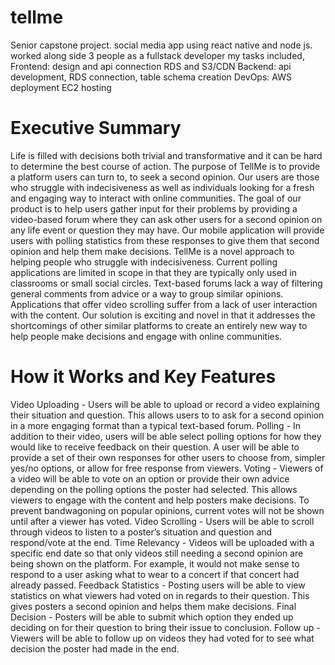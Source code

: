# tellme
Senior capstone project. social media app using react native and node js. worked along side 3 people as a fullstack developer my tasks included, Frontend: design and api connection RDS and S3/CDN Backend: api development, RDS connection, table schema creation DevOps: AWS deployment EC2 hosting

# Executive Summary
Life is filled with decisions both trivial and transformative and it can be hard to determine the best course of action. The purpose of TellMe is to provide a platform users can turn to, to seek a second opinion. Our users are those who struggle with indecisiveness as well as individuals looking for a fresh and engaging way to interact with online communities. The goal of our product is to help users gather input for their problems by providing a video-based forum where they can ask other users for a second opinion on any life event or question they may have. Our mobile application will provide users with polling statistics from these responses to give them that second opinion and help them make decisions.
TellMe is a novel approach to helping people who struggle with indecisiveness. Current polling applications are limited in scope in that they are typically only used in classrooms or small social circles. Text-based forums lack a way of filtering general comments from advice or a way to group similar opinions. Applications that offer video scrolling suffer from a lack of user interaction with the content. Our solution is exciting and novel in that it addresses the shortcomings of other similar platforms to create an entirely new way to help people make decisions and engage with online communities.
# How it Works and Key Features
Video Uploading - Users will be able to upload or record a video explaining their situation and question. This allows users to to ask for a second opinion in a more engaging format than a typical text-based forum.
Polling - In addition to their video, users will be able select polling options for how they would like to receive feedback on their question. A user will be able to provide a set of their own responses for other users to choose from, simpler yes/no options, or allow for free response from viewers.
Voting - Viewers of a video will be able to vote on an option or provide their own advice depending on the polling options the poster had selected. This allows viewers to engage with the content and help posters make decisions. To prevent bandwagoning on popular opinions, current votes will not be shown until after a viewer has voted.
Video Scrolling - Users will be able to scroll through videos to listen to a poster’s situation and question and respond/vote at the end.
Time Relevancy - Videos will be uploaded with a specific end date so that only videos still needing a second opinion are being shown on the platform. For example, it would not make sense to respond to a user asking what to wear to a concert if that concert had already passed.
Feedback Statistics - Posting users will be able to view statistics on what viewers had voted on in regards to their question. This gives posters a second opinion and helps them make decisions.
Final Decision - Posters will be able to submit which option they ended up deciding on for their question to bring their issue to conclusion.
Follow up - Viewers will be able to follow up on videos they had voted for to see what decision the poster had made in the end.
